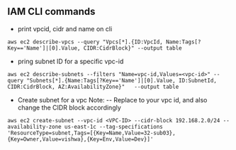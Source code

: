 ## IAM CLI commands 

* print vpcid, cidr and name on cli 
```
aws ec2 describe-vpcs --query "Vpcs[*].{ID:VpcId, Name:Tags[?Key=='Name']|[0].Value, CIDR:CidrBlock}" --output table
```

* pring subnet ID for a specific vpc-id
```
aws ec2 describe-subnets --filters "Name=vpc-id,Values=<vpc-id>" --query "Subnets[*].{Name:Tags[?Key=='Name']|[0].Value, ID:SubnetId, CIDR:CidrBlock, AZ:AvailabilityZone}"   --output table
```

* Create subnet for a vpc 
Note: -- Replace <VPC-ID> to your vpc id, and also change the CIDR block accordingly 
```
aws ec2 create-subnet --vpc-id <VPC-ID> --cidr-block 192.168.2.0/24 --availability-zone us-east-1c --tag-specifications 'ResourceType=subnet,Tags=[{Key=Name,Value=32-sub03},{Key=Owner,Value=vishwa},{Key=Env,Value=Dev}]'
```